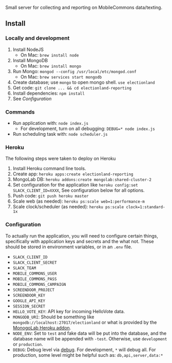 Small server for collecting and reporting on MobileCommons data/texting.

## Install

### Locally and development

1. Install NodeJS
    * On Mac: `brew install node`
1. Install MongoDB
    * On Mac: `brew install mongo`
1. Run Mongo: `mongod --config /usr/local/etc/mongod.conf`
    * On Mac: `brew services start mongodb`
1. Create database; use `mongo` to open mongo shell. `use electionland`
1. Get code: `git clone ... && cd electionland-reporting`
1. Install dependencies: `npm install`
1. See *Configuration*

### Commands

* Run application with: `node index.js`
    * For development, turn on all debugging: `DEBUG=* node index.js`
* Run scheduling task with: `node scheduler.js`

### Heroku

The following steps were taken to deploy on Heroku

1. Install Heroku command line tools.
1. Create app: `heroku apps:create electionland-reporting`
1. MongoLab DB: `heroku addons:create mongolab:shared-cluster-2`
1. Set configuration for the application like `heroku config:set SLACK_CLIENT_ID=XXXX`, See configuration below for all options.
1. Push code: `git push heroku master`
1. Scale web (as needed): `heroku ps:scale web=1:performance-m`
1. Scale clock/scheduler (as needed): `heroku ps:scale clock=1:standard-1x`

### Configuration

To actually run the application, you will need to configure certain things, specifically with application keys and secrets and the what not.  These should be stored in environment variables, or in an `.env` file.

* `SLACK_CLIENT_ID`
* `SLACK_CLIENT_SECRET`
* `SLACK_TEAM`
* `MOBILE_COMMONS_USER`
* `MOBILE_COMMONS_PASS`
* `MOBILE_COMMONS_CAMPAIGN`
* `SCREENDOOR_PROJECT`
* `SCREENDOOR_KEY`
* `GOOGLE_API_KEY`
* `SESSION_SECRET`
* `HELLO_VOTE_KEY`: API key for incoming HelloVote data.
* `MONGODB_URI`: Should be something like `mongodb://localhost:27017/electionland` or what is provided by the [MonogoLab Heroku addon](https://elements.heroku.com/addons/mongolab).
* `NODE_ENV`: Set to `test` and fake data will be put into the database, and the database name will be appended with `-test`.  Otherwise, use `development` or `production`.
* `DEBUG`: Debug level via [debug](https://www.npmjs.com/package/debug).  For development, `*` will debug all.  For production, some level might be helpful such as: `db,api,server,data:*`
